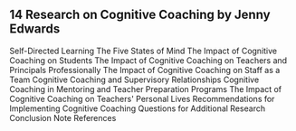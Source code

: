 ## 14 Research on Cognitive Coaching by Jenny Edwards

Self-Directed Learning The Five States of Mind The Impact of Cognitive Coaching on Students The Impact of Cognitive Coaching on Teachers and Principals Professionally The Impact of Cognitive Coaching on Staff as a Team Cognitive Coaching and Supervisory Relationships Cognitive Coaching in Mentoring and Teacher Preparation Programs The Impact of Cognitive Coaching on Teachers' Personal Lives Recommendations for Implementing Cognitive Coaching Questions for Additional Research Conclusion Note References